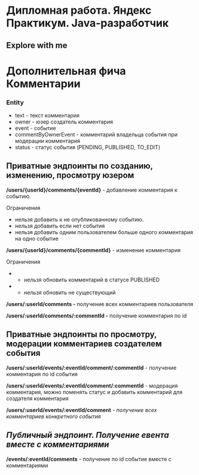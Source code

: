 # Дипломная работа. Яндекс Практикум. Java-разработчик

## Explore with me


# **Дополнительная фича Комментарии**
### **Entity**
- text - текст комментария
- owner - юзер создатель комментария
- event - событие
- commentByOwnerEvent - комментарий владельца события при модерации комментария
- status - статус события (PENDING, PUBLISHED, TO\_EDIT)


**Приватные эндпоинты по созданию, изменению, просмотру юзером**
----
**/users/{userId}/comments/{eventId}** - добавление комментария к событию.

Ограничения

- нельзя добавить к не опубликованному событию.
- нельзя добавить если нет события
- нельзя добавить одним пользователем больше одного комментария на одно событие

**/users/{userId}/comments/{commentId}** - изменение комментария

Ограничения

- - нельзя обновить комментарий в статусе PUBLISHED
- - нельзя обновить не существующий

**/users/:userId/comments -**  получение всех комментариев пользователя

**/users/:userId/comments/:commentId -** получение комментария по id

 **Приватные эндпоинты по просмотру, модерации комментариев создателем события**
-----
**/users/:userId/events/:eventId/comment/:commentId** - получение комментария по id события

**/users/:userId/events/:eventId/comment/:commentId** - модерация комментария, можно поменять статус и добавить комментарий для создателя комментария

**/users/:userId/events/:eventId/comment** *- получение всех комментариев конкретного события*


***Публичный эндпоинт. Получение евента вместе с комментариями***
-----
**/events/:eventId/comments** - получение по id событие вместе с комментариями